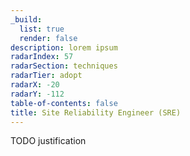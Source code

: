 ```yaml
---
_build:
  list: true
  render: false
description: lorem ipsum
radarIndex: 57
radarSection: techniques
radarTier: adopt
radarX: -20
radarY: -112
table-of-contents: false
title: Site Reliability Engineer (SRE)
---
```


TODO justification
